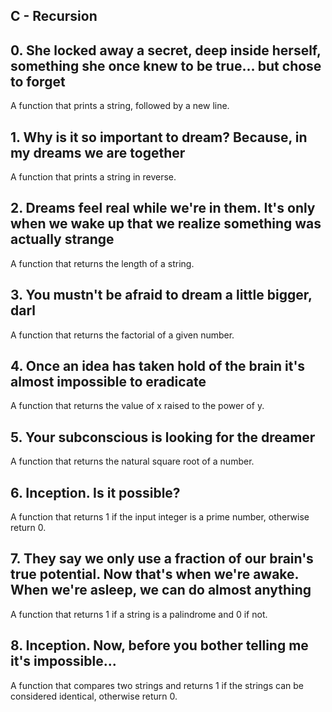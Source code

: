 ## C - Recursion

## 0. She locked away a secret, deep inside herself, something she once knew to be true... but chose to forget
A function that prints a string, followed by a new line.

## 1. Why is it so important to dream? Because, in my dreams we are together
A function that prints a string in reverse.

## 2. Dreams feel real while we're in them. It's only when we wake up that we realize something was actually strange
A function that returns the length of a string.

## 3. You mustn't be afraid to dream a little bigger, darl
A function that returns the factorial of a given number.

## 4. Once an idea has taken hold of the brain it's almost impossible to eradicate
A function that returns the value of x raised to the power of y.

## 5. Your subconscious is looking for the dreamer
A function that returns the natural square root of a number.

## 6. Inception. Is it possible?
A function that returns 1 if the input integer is a prime number, otherwise return 0.

## 7. They say we only use a fraction of our brain's true potential. Now that's when we're awake. When we're asleep, we can do almost anything
A function that returns 1 if a string is a palindrome and 0 if not.

## 8. Inception. Now, before you bother telling me it's impossible...
A function that compares two strings and returns 1 if the strings can be considered identical, otherwise return 0.